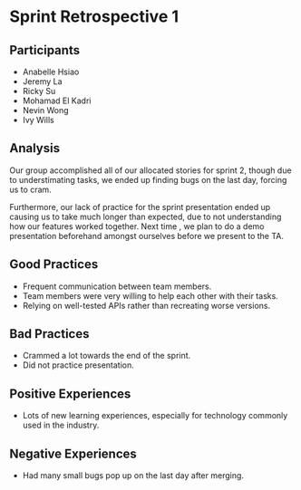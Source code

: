 # Sprint Retrospective 1

## Participants
- Anabelle Hsiao
- Jeremy La
- Ricky Su
- Mohamad El Kadri
- Nevin Wong
- Ivy Wills

## Analysis

Our group accomplished all of our allocated stories for sprint 2, though due to understimating tasks, we ended up finding bugs on the last day, forcing us to cram.

Furthermore, our lack of practice for the sprint presentation ended up causing us to take much longer than expected, due to not understanding how our features worked together. Next time , we plan to do a demo presentation beforehand amongst ourselves before we present to the TA.

## Good Practices
- Frequent communication between team members.
- Team members were very willing to help each other with their tasks.
- Relying on well-tested APIs rather than recreating worse versions.

## Bad Practices
- Crammed a lot towards the end of the sprint.
- Did not practice presentation.

## Positive Experiences
- Lots of new learning experiences, especially for technology commonly used in the industry.

## Negative Experiences
- Had many small bugs pop up on the last day after merging.
